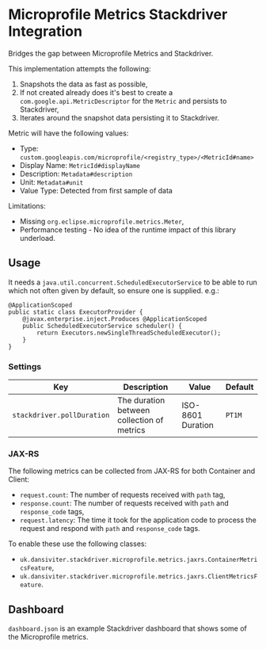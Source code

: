 # Microprofile Metrics Stackdriver Integration

Bridges the gap between Microprofile Metrics and Stackdriver.

This implementation attempts the following:
1. Snapshots the data as fast as possible,
2. If not created already does it's best to create a `com.google.api.MetricDescriptor` for the `Metric` and persists to Stackdriver,
3. Iterates around the snapshot data persisting it to Stackdriver.

Metric will have the following values:
* Type: `custom.googleapis.com/microprofile/<registry_type>/<MetricId#name>`
* Display Name: `MetricId#displayName`
* Description: `Metadata#description`
* Unit: `Metadata#unit`
* Value Type: Detected from first sample of data

Limitations:
* Missing `org.eclipse.microprofile.metrics.Meter`,
* Performance testing - No idea of the runtime impact of this library underload.


## Usage ##

It needs a `java.util.concurrent.ScheduledExecutorService` to be able to run which not often given by default, so ensure one is supplied. e.g.:

	@ApplicationScoped
	public static class ExecutorProvider {
		@javax.enterprise.inject.Produces @ApplicationScoped
		public ScheduledExecutorService scheduler() {
			return Executors.newSingleThreadScheduledExecutor();
		}
	}


### Settings ###

| Key                        | Description                                | Value             | Default |
|----------------------------|--------------------------------------------|-------------------|---------|
| `stackdriver.pollDuration` | The duration between collection of metrics | ISO-8601 Duration | `PT1M`  |


### JAX-RS ###

The following metrics can be collected from JAX-RS for both Container and Client:
* `request.count`: The number of requests received with `path` tag,
* `response.count`: The number of requests received with `path` and `response_code` tags,
* `request.latency`: The time it took for the application code to process the request and respond with `path` and `response_code` tags.

To enable these use the following classes:
* `uk.dansiviter.stackdriver.microprofile.metrics.jaxrs.ContainerMetricsFeature`,
* `uk.dansiviter.stackdriver.microprofile.metrics.jaxrs.ClientMetricsFeature`.


## Dashboard ##

`dashboard.json` is an example Stackdriver dashboard that shows some of the Microprofile metrics.
